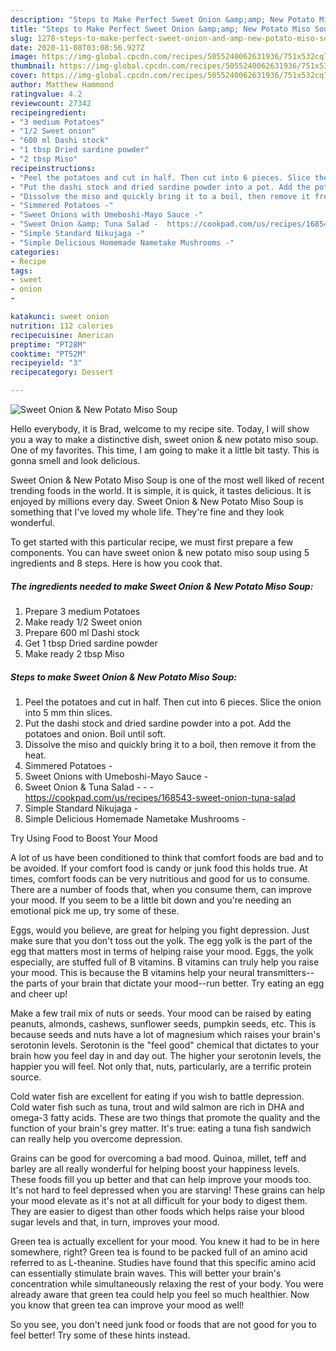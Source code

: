 ```yaml
---
description: "Steps to Make Perfect Sweet Onion &amp;amp; New Potato Miso Soup"
title: "Steps to Make Perfect Sweet Onion &amp;amp; New Potato Miso Soup"
slug: 1278-steps-to-make-perfect-sweet-onion-and-amp-new-potato-miso-soup
date: 2020-11-08T03:08:56.927Z
image: https://img-global.cpcdn.com/recipes/5055240062631936/751x532cq70/sweet-onion-new-potato-miso-soup-recipe-main-photo.jpg
thumbnail: https://img-global.cpcdn.com/recipes/5055240062631936/751x532cq70/sweet-onion-new-potato-miso-soup-recipe-main-photo.jpg
cover: https://img-global.cpcdn.com/recipes/5055240062631936/751x532cq70/sweet-onion-new-potato-miso-soup-recipe-main-photo.jpg
author: Matthew Hammond
ratingvalue: 4.2
reviewcount: 27342
recipeingredient:
- "3 medium Potatoes"
- "1/2 Sweet onion"
- "600 ml Dashi stock"
- "1 tbsp Dried sardine powder"
- "2 tbsp Miso"
recipeinstructions:
- "Peel the potatoes and cut in half. Then cut into 6 pieces. Slice the onion into 5 mm thin slices."
- "Put the dashi stock and dried sardine powder into a pot. Add the potatoes and onion. Boil until soft."
- "Dissolve the miso and quickly bring it to a boil, then remove it from the heat."
- "Simmered Potatoes -"
- "Sweet Onions with Umeboshi-Mayo Sauce -"
- "Sweet Onion &amp; Tuna Salad -  https://cookpad.com/us/recipes/168543-sweet-onion-tuna-salad"
- "Simple Standard Nikujaga -"
- "Simple Delicious Homemade Nametake Mushrooms -"
categories:
- Recipe
tags:
- sweet
- onion
- 

katakunci: sweet onion  
nutrition: 112 calories
recipecuisine: American
preptime: "PT28M"
cooktime: "PT52M"
recipeyield: "3"
recipecategory: Dessert

---
```



![Sweet Onion &amp; New Potato Miso Soup](https://img-global.cpcdn.com/recipes/5055240062631936/751x532cq70/sweet-onion-new-potato-miso-soup-recipe-main-photo.jpg)

Hello everybody, it is Brad, welcome to my recipe site. Today, I will show you a way to make a distinctive dish, sweet onion &amp; new potato miso soup. One of my favorites. This time, I am going to make it a little bit tasty. This is gonna smell and look delicious.

Sweet Onion &amp; New Potato Miso Soup is one of the most well liked of recent trending foods in the world. It is simple, it is quick, it tastes delicious. It is enjoyed by millions every day. Sweet Onion &amp; New Potato Miso Soup is something that I've loved my whole life. They're fine and they look wonderful.




To get started with this particular recipe, we must first prepare a few components. You can have sweet onion &amp; new potato miso soup using 5 ingredients and 8 steps. Here is how you cook that.

<!--inarticleads1-->

##### The ingredients needed to make Sweet Onion &amp; New Potato Miso Soup:

1. Prepare 3 medium Potatoes
1. Make ready 1/2 Sweet onion
1. Prepare 600 ml Dashi stock
1. Get 1 tbsp Dried sardine powder
1. Make ready 2 tbsp Miso




<!--inarticleads2-->

##### Steps to make Sweet Onion &amp; New Potato Miso Soup:

1. Peel the potatoes and cut in half. Then cut into 6 pieces. Slice the onion into 5 mm thin slices.
1. Put the dashi stock and dried sardine powder into a pot. Add the potatoes and onion. Boil until soft.
1. Dissolve the miso and quickly bring it to a boil, then remove it from the heat.
1. Simmered Potatoes -
1. Sweet Onions with Umeboshi-Mayo Sauce -
1. Sweet Onion &amp; Tuna Salad - -  - https://cookpad.com/us/recipes/168543-sweet-onion-tuna-salad
1. Simple Standard Nikujaga -
1. Simple Delicious Homemade Nametake Mushrooms -




Try Using Food to Boost Your Mood


A lot of us have been conditioned to think that comfort foods are bad and to be avoided. If your comfort food is candy or junk food this holds true. At times, comfort foods can be very nutritious and good for us to consume. There are a number of foods that, when you consume them, can improve your mood. If you seem to be a little bit down and you're needing an emotional pick me up, try some of these.

Eggs, would you believe, are great for helping you fight depression. Just make sure that you don't toss out the yolk. The egg yolk is the part of the egg that matters most in terms of helping raise your mood. Eggs, the yolk especially, are stuffed full of B vitamins. B vitamins can truly help you raise your mood. This is because the B vitamins help your neural transmitters--the parts of your brain that dictate your mood--run better. Try eating an egg and cheer up!

Make a few trail mix of nuts or seeds. Your mood can be raised by eating peanuts, almonds, cashews, sunflower seeds, pumpkin seeds, etc. This is because seeds and nuts have a lot of magnesium which raises your brain's serotonin levels. Serotonin is the "feel good" chemical that dictates to your brain how you feel day in and day out. The higher your serotonin levels, the happier you will feel. Not only that, nuts, particularly, are a terrific protein source.

Cold water fish are excellent for eating if you wish to battle depression. Cold water fish such as tuna, trout and wild salmon are rich in DHA and omega-3 fatty acids. These are two things that promote the quality and the function of your brain's grey matter. It's true: eating a tuna fish sandwich can really help you overcome depression. 

Grains can be good for overcoming a bad mood. Quinoa, millet, teff and barley are all really wonderful for helping boost your happiness levels. These foods fill you up better and that can help improve your moods too. It's not hard to feel depressed when you are starving! These grains can help your mood elevate as it's not at all difficult for your body to digest them. They are easier to digest than other foods which helps raise your blood sugar levels and that, in turn, improves your mood.

Green tea is actually excellent for your mood. You knew it had to be in here somewhere, right? Green tea is found to be packed full of an amino acid referred to as L-theanine. Studies have found that this specific amino acid can essentially stimulate brain waves. This will better your brain's concentration while simultaneously relaxing the rest of your body. You were already aware that green tea could help you feel so much healthier. Now you know that green tea can improve your mood as well!

So you see, you don't need junk food or foods that are not good for you to feel better! Try  some  of  these  hints  instead.

